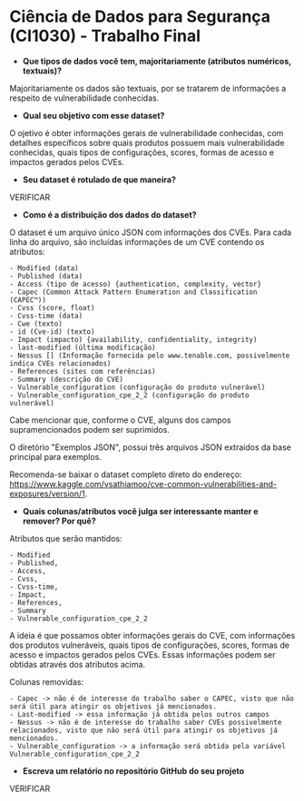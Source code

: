 Ciência de Dados para Segurança (CI1030) - Trabalho Final
=================

- **Que tipos de dados você tem, majoritariamente (atributos numéricos, textuais)?**

Majoritariamente os dados são textuais, por se tratarem de informações a respeito de vulnerabilidade conhecidas.

- **Qual seu objetivo com esse dataset?**

O ojetivo é obter informações gerais de vulnerabilidade conhecidas, com detalhes específicos sobre quais produtos possuem mais vulnerabilidade conhecidas, quais tipos de configurações, scores, 
formas de acesso e impactos gerados pelos CVEs.  

- **Seu dataset é rotulado de que maneira?**

VERIFICAR

- **Como é a distribuição dos dados do dataset?**

O dataset é um arquivo único JSON com informações dos CVEs.
Para cada linha do arquivo, são incluídas informações de um CVE contendo os atributos:

    - Modified (data)
    - Published (data)
    - Access (tipo de acesso) {authentication, complexity, vector}
    - Capec (Common Attack Pattern Enumeration and Classification (CAPEC™))
    - Cvss (score, float)
    - Cvss-time (data)
    - Cwe (texto)
    - id (Cve-id) (texto)
    - Impact (impacto) {availability, confidentiality, integrity)
    - last-modified (última modificação)
    - Nessus [] (Informação fornecida pelo www.tenable.com, possivelmente indica CVEs relacionados)
    - References (sites com referências)
    - Summary (descrição do CVE)
    - Vulnerable_configuration (configuração do produto vulnerável)
    - Vulnerable_configuration_cpe_2_2 (configuração do produto vulnerável)

Cabe mencionar que, conforme o CVE, alguns dos campos supramencionados podem ser suprimidos.

O diretório "Exemplos JSON", possui três arquivos JSON extraídos da base principal para exemplos.

Recomenda-se baixar o dataset completo direto do endereço: https://www.kaggle.com/vsathiamoo/cve-common-vulnerabilities-and-exposures/version/1.

- **Quais colunas/atributos você julga ser interessante manter e remover? Por quê?**

Atributos que serão mantidos: 

    - Modified
    - Published, 
    - Access, 
    - Cvss, 
    - Cvss-time, 
    - Impact, 
    - References, 
    - Summary
    - Vulnerable_configuration_cpe_2_2

A ideia é que possamos obter informações gerais do CVE, com informações dos produtos vulneráveis, quais tipos de configurações, scores, 
formas de acesso e impactos gerados pelos CVEs. Essas informações podem ser obtidas através dos atributos acima.

Colunas removidas:

    - Capec -> não é de interesse do trabalho saber o CAPEC, visto que não será útil para atingir os objetivos já mencionados.
    - Last-modified -> essa informação já obtida pelos outros campos
    - Nessus -> não é de interesse do trabalho saber CVEs possivelmente relacionados, visto que não será útil para atingir os objetivos já mencionados.
    - Vulnerable_configuration -> a informação será obtida pela variável Vulnerable_configuration_cpe_2_2


- **Escreva um relatório no repositório GitHub do seu projeto**

VERIFICAR


